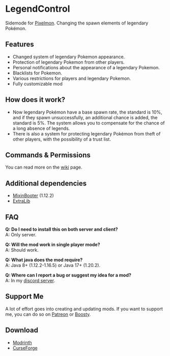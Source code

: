 # LegendControl
Sidemode for [Pixelmon](https://modrinth.com/mod/pixelmon). Changing the spawn elements of legendary Pokémon.

## Features
* Changed system of legendary Pokemon appearance.
* Protection of legendary Pokemon from other players.
* Personal notifications about the appearance of a legendary Pokemon.
* Blacklists for Pokemon.
* Various restrictions for players and legendary Pokemon.
* Fully customizable mod

## How does it work?
* Now legendary Pokémon have a base spawn rate, the standard is 10%, and if they spawn unsuccessfully, an additional chance is added, the standard is 5%. The system allows you to compensate for the chance of a long absence of legends.
* There is also a system for protecting legendary Pokémon from theft of other players, with the possibility of a trust list.

## Commands & Permissions
You can read more on the [wiki](https://github.com/VecooDEV/LegendControl/wiki/Commands-&-Permissions) page.

## Additional dependencies
* [MixinBooter](https://modrinth.com/mod/mixinbooter) (1.12.2)
* [ExtraLib](https://modrinth.com/mod/extralib)

## FAQ
**Q: Do I need to install this on both server and client?**  
A: Only server.

**Q: Will the mod work in single player mode?**  
A: Should work.

**Q: What java does the mod require?**  
A: Java 8+ (1.12.2-1.16.5) or Java 17+ (1.20.2). 

**Q: Where can I report a bug or suggest my idea for a mod?**     
A: In my [discord server](https://discord.gg/VSGEVagRPq).

## Support Me
A lot of effort goes into creating and updating mods. If you want to support me, you can do so on [Patreon](https://www.patreon.com/Vecoo) or [Boosty](https://boosty.to/vecoo).

## Download
* [Modrinth](https://modrinth.com/mod/legendcontrol)
* [CurseForge](https://www.curseforge.com/minecraft/mc-mods/legendcontrol)